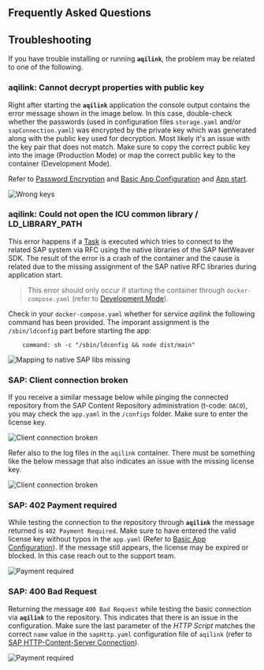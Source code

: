 ## Frequently Asked Questions

## Troubleshooting
If you have trouble installing or running **`aqilink`**, the problem may be related to one of the following.

### aqilink: Cannot decrypt properties with public key
Right after starting the **`aqilink`** application the console output contains the error message shown in the image below.
In this case, double-check whether the passwords (used in configuration files `storage.yaml` and/or `sapConnection.yaml`) was encrypted by the private key which was generated along with the public key used for decryption. Most likely it's an issue with the key pair that does not match. Make sure to copy the correct public key into the image (Production Mode) or map the correct public key to the container (Development Mode).

Refer to [Password Encryption](/reference/password-encryption) and [Basic App Configuration](/installation/app-configuration.md#password-encryption) and [App start](/installation/app-start#create-dockerfile-for-custom-image).

![Wrong keys](/_media/faq/0004_aqilink_mixedKeypairKeys.png)

### aqilink: Could not open the ICU common library / LD_LIBRARY_PATH
This error happens if a [Task](/configuration/aqishare/tasks) is executed which tries to connect to the related SAP system via RFC using the native libraries of the SAP NetWeaver SDK. The result of the error is a crash of the container and the cause is related due to the missing assignment of the SAP native RFC libraries during application start.

> This error should only occur if starting the container through `docker-compose.yaml` (refer to [Development Mode](/installation/app-start.md#development-mode)).

Check in your `docker-compose.yaml` whether for service *aqilink* the following command has been provided.
The imporant assignment is the `/sbin/ldconfig` part before starting the app: 
 ```
     command: sh -c "/sbin/ldconfig && node dist/main"
 ```
![Mapping to native SAP libs missing](/_media/faq/0005_aqilink_ldconfig_missin_dev-mode.png)
 
### SAP: Client connection broken
If you receive a similar message below while pinging the connected repository from the SAP Content Repository administration (t-code: `OAC0`), you may check the `app.yaml` in the `/configs` folder. Make sure to enter the license key.

![Client connection broken](/_media/faq/0001_noLicenseKeyEntered_butPropertyInAppYaml.png)

Refer also to the log files in the `aqilink` container. There must be something like the below message that also indicates an issue with the missing license key.

![Client connection broken](/_media/faq/0001_error_noLicenseKeyEntered_butPropertyInAppYaml.png)

### SAP: 402 Payment required
While testing the connection to the repository through **`aqilink`** the message returned is `402 Payment Required`. Make sure to have entered the valid license key without typos in the `app.yaml` (Refer to [Basic App Configuration](/installation/app-configuration#basic-aqilink-app-configuration)). If the message still appears, the license may be expired or blocked. In this case reach out to the support team. 

![Payment required](/_media/faq/0002_sap_payment_required_wrong_licensekey.png)

### SAP: 400 Bad Request
Returning the message `400 Bad Request` while testing the basic connection via **`aqilink`** to the repository. This indicates that there is an issue in the configuration. Make sure the last parameter of the *HTTP Script* matches the correct `name` value in the `sapHttp.yaml` configuration file of `aqilink` (refer to [SAP HTTP-Content-Server Connection](/configuration/aqilink/#sap-http-content-server-connection)).

![Payment required](/_media/faq/0003_sap_bad_request.png)
